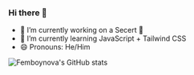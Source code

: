 ### Hi there 👋

- 🔭 I’m currently working on a Secert 🤫
- 🌱 I’m currently learning JavaScript + Tailwind CSS
- 😄 Pronouns: He/Him

![Femboynova's GitHub stats](https://github-readme-stats.vercel.app/api?username=Femboynova&show_icons=true&theme=radical)

